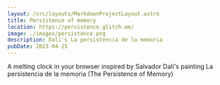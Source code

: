 ```yaml
---
layout: /src/layouts/MarkdownProjectLayout.astro
title: Persistence of memory
location: https://persistence.glitch.me/
image: ./images/persistence.png
description: Dali's La persistencia de la memoria
pubDate: 2023-04-25
---
```

A melting clock in your browser inspired by Salvador Dalí's painting La persistencia de la memoria (The Persistence of Memory)